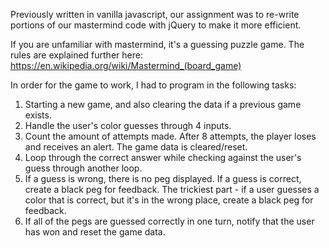 Previously written in vanilla javascript, our assignment was to re-write portions of our mastermind code with jQuery to make it more efficient.

If you are unfamiliar with mastermind, it's a guessing puzzle game. The rules are explained further here: https://en.wikipedia.org/wiki/Mastermind_(board_game)

In order for the game to work, I had to program in the following tasks:
1. Starting a new game, and also clearing the data if a previous game exists.
2. Handle the user's color guesses through 4 inputs.
3. Count the amount of attempts made. After 8 attempts, the player loses and receives an alert. The game data is cleared/reset.
4. Loop through the correct answer while checking against the user's guess through another loop. 
5. If a guess is wrong, there is no peg displayed. If a guess is correct, create a black peg for feedback. The trickiest part - if a user guesses a color that is correct,
but it's in the wrong place, create a black peg for feedback.
6. If all of the pegs are guessed correctly in one turn, notify that the user has won and reset the game data.
